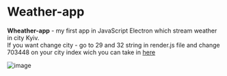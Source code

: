 # Weather-app
**Wheather-app** - my first app in JavaScript Electron which stream weather in city Kyiv.<br>
If you want change city - go to 29 and 32 string in render.js file and change 703448 on your city index wich you can take in [here](https://www.geonames.org/)

![image](https://user-images.githubusercontent.com/75505708/171882299-399054a5-b6f0-4458-ac96-21a2f8635e8d.png)

